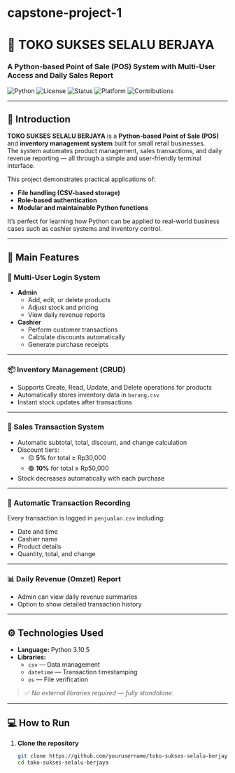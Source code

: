 # capstone-project-1
# 🏪 TOKO SUKSES SELALU BERJAYA  
### A Python-based Point of Sale (POS) System with Multi-User Access and Daily Sales Report  

![Python](https://img.shields.io/badge/Python-3.x-blue?logo=python)
![License](https://img.shields.io/badge/License-MIT-green)
![Status](https://img.shields.io/badge/Status-Stable-brightgreen)
![Platform](https://img.shields.io/badge/Platform-Terminal-lightgrey)
![Contributions](https://img.shields.io/badge/Contributions-Welcome-orange)

---

## 📖 Introduction  

**TOKO SUKSES SELALU BERJAYA** is a **Python-based Point of Sale (POS)** and **inventory management system** built for small retail businesses.  
The system automates product management, sales transactions, and daily revenue reporting — all through a simple and user-friendly terminal interface.  

This project demonstrates practical applications of:
- **File handling (CSV-based storage)**
- **Role-based authentication**
- **Modular and maintainable Python functions**

It’s perfect for learning how Python can be applied to real-world business cases such as cashier systems and inventory control.

---

## 🎯 Main Features  

### 👥 Multi-User Login System  
- **Admin**
  - Add, edit, or delete products  
  - Adjust stock and pricing  
  - View daily revenue reports  
- **Cashier**
  - Perform customer transactions  
  - Calculate discounts automatically  
  - Generate purchase receipts  

---

### 📦 Inventory Management (CRUD)  
- Supports Create, Read, Update, and Delete operations for products  
- Automatically stores inventory data in `barang.csv`  
- Instant stock updates after transactions  

---

### 💸 Sales Transaction System  
- Automatic subtotal, total, discount, and change calculation  
- Discount tiers:  
  - 🟡 **5%** for total ≥ Rp30,000  
  - 🟢 **10%** for total ≥ Rp50,000  
- Stock decreases automatically with each purchase  

---

### 🧾 Automatic Transaction Recording  
Every transaction is logged in `penjualan.csv` including:  
- Date and time  
- Cashier name  
- Product details  
- Quantity, total, and change  

---

### 📊 Daily Revenue (Omzet) Report  
- Admin can view daily revenue summaries  
- Option to show detailed transaction history  

---

## ⚙️ Technologies Used  
- **Language:** Python 3.10.5 
- **Libraries:**  
  - `csv` — Data management  
  - `datetime` — Transaction timestamping  
  - `os` — File verification  

> ✅ *No external libraries required — fully standalone.*

---

## 💻 How to Run  

1. **Clone the repository**
   ```bash
   git clone https://github.com/yourusername/toko-sukses-selalu-berjaya.git
   cd toko-sukses-selalu-berjaya
